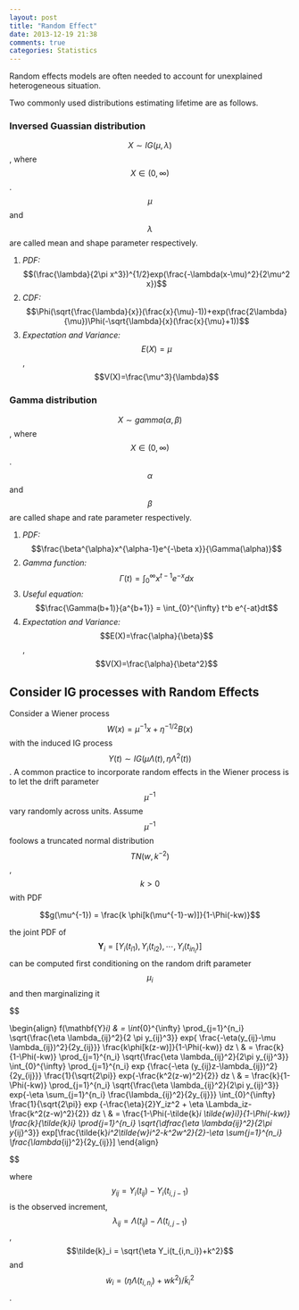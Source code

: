```yaml
---
layout: post
title: "Random Effect"
date: 2013-12-19 21:38
comments: true
categories: Statistics
---
```


Random effects models are often needed to account for unexplained heterogeneous situation.

Two commonly used distributions estimating lifetime are as follows.

### Inversed Guassian distribution

$$ X \sim IG(\mu,\lambda) $$, where $$X \in (0,\infty)$$. $$\mu$$ and $$\lambda$$ are called mean and shape parameter respectively.

1. *PDF:* $$(\frac{\lambda}{2\pi x^3})^{1/2}exp(\frac{-\lambda(x-\mu)^2}{2\mu^2 x})$$
2. *CDF:* $$\Phi(\sqrt{\frac{\lambda}{x}}(\frac{x}{\mu}-1))+exp(\frac{2\lambda}{\mu})\Phi(-\sqrt{\lambda}{x}(\frac{x}{\mu}+1))$$
3. *Expectation and Variance:* $$E(X)=\mu$$, $$V(X)=\frac{\mu^3}{\lambda}$$

### Gamma distribution

$$X \sim gamma(\alpha,\beta)$$, where $$X \in (0,\infty)$$. $$\alpha$$ and $$\beta$$ are called shape and rate parameter respectively.

1. *PDF:* $$\frac{\beta^{\alpha}x^{\alpha-1}e^{-\beta x}}{\Gamma(\alpha)}$$
2. *Gamma function:* $$\Gamma(t) = \int_{0}^{\infty} x^{t-1} e^{-x} dx$$
3. *Useful equation:* $$\frac{\Gamma(b+1)}{a^{b+1}} = \int_{0}^{\infty} t^b e^{-at}dt$$
4. *Expectation and Variance:* $$E(X)=\frac{\alpha}{\beta}$$, $$V(X)=\frac{\alpha}{\beta^2}$$

## Consider IG processes with Random Effects

Consider a Wiener process $$W(x) = \mu^{-1}x+\eta^{-1/2}B(x)$$ with the induced IG process $$Y(t) \sim IG(\mu \Lambda(t),\eta \Lambda^2(t))$$. A common practice to incorporate random effects in the Wiener process is to let the drift parameter $$\mu^{-1}$$ vary randomly across units. Assume $$\mu^{-1}$$ foolows a truncated normal distribution $$TN(w,k^{-2})$$, $$k>0$$ with PDF

$$g(\mu^{-1}) = \frac{k \phi[k(\mu^{-1}-w)]}{1-\Phi(-kw)}$$

the joint PDF of $$\mathbf{Y}_i = [Y_i(t_{i1}),Y_i(t_{i2}),\cdots,Y_i(t_{in_i})]$$ can be computed first conditioning on the random drift parameter $$\mu_i$$ and then marginalizing it

$$

\begin{align}
f(\mathbf{Y}_i) & = \int_{0}^{\infty} \prod_{j=1}^{n_i} \sqrt{\frac{\eta \lambda_{ij}^2}{2 \pi y_{ij}^3}} exp\{ \frac{-\eta(y_{ij}-\mu \lambda_{ij})^2}{2y_{ij}}\} \frac{k\phi[k(z-w)]}{1-\Phi(-kw)} dz \\
& = \frac{k}{1-\Phi(-kw)} \prod_{j=1}^{n_i} \sqrt{\frac{\eta \lambda_{ij}^2}{2\pi y_{ij}^3}} \int_{0}^{\infty} \prod_{j=1}^{n_i} exp \{\frac{-\eta (y_{ij}z-\lambda_{ij})^2}{2y_{ij}}\} \frac{1}{\sqrt{2\pi}} exp\{-\frac{k^2(z-w)^2}{2}\} dz \\
& = \frac{k}{1-\Phi(-kw)} \prod_{j=1}^{n_i} \sqrt{\frac{\eta \lambda_{ij}^2}{2\pi y_{ij}^3}} exp\{-\eta \sum_{j=1}^{n_i} \frac{\lambda_{ij}^2}{2y_{ij}}\} \int_{0}^{\infty} \frac{1}{\sqrt{2\pi}} exp \{-\frac{\eta}{2}Y_iz^2 + \eta \Lambda_iz-\frac{k^2(z-w)^2}{2}\} dz \\
& = \frac{1-\Phi(-\tilde{k}_i \tilde{w}_i)}{1-\Phi(-kw)} \frac{k}{\tilde{k}_i} \prod_{j=1}^{n_i} \sqrt{\dfrac{\eta \lambda_{ij}^2}{2\pi y_{ij}^3}} exp[\frac{\tilde{k}_i^2\tilde{w}_i^2-k^2w^2}{2}-\eta \sum_{j=1}^{n_i} \frac{\lambda_{ij}^2}{2y_{ij}}]
\end{align}

$$

where $$y_{ij} = Y_i(t_{ij})-Y_i(t_{i,j-1})$$ is the observed increment, $$\lambda_{ij} = \Lambda(t_{ij})-\Lambda(t_{i,j-1})$$, $$\tilde{k}_i = \sqrt{\eta Y_i(t_{i,n_i})+k^2}$$ and $$\tilde{w}_i = (\eta \Lambda(t_{i,n_i})+wk^2)/{\tilde{k}_i^2}$$. 




